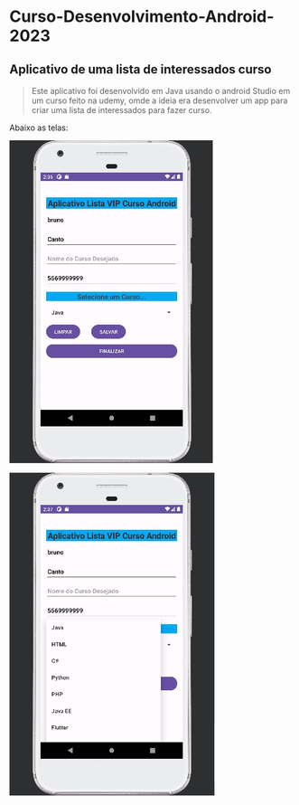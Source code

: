 # Curso-Desenvolvimento-Android-2023

## Aplicativo de uma lista de interessados curso

>Este aplicativo foi desenvolvido em Java usando o android Studio em um curso feito na udemy, omde a ideia era desenvolver um app para criar uma lista de interessados para fazer curso.

Abaixo as telas:

![Tela principal](img%20Readme/tela%20principal.jpg)

![splash](img%20Readme/splash.jpg)



